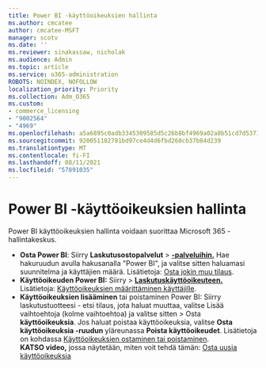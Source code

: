 ```yaml
---
title: Power BI -käyttöoikeuksien hallinta
ms.author: cmcatee
author: cmcatee-MSFT
manager: scotv
ms.date: ''
ms.reviewer: sinakassaw, nicholak
ms.audience: Admin
ms.topic: article
ms.service: o365-administration
ROBOTS: NOINDEX, NOFOLLOW
localization_priority: Priority
ms.collection: Adm_O365
ms.custom:
- commerce_licensing
- "9002564"
- "4969"
ms.openlocfilehash: a5a6895c0adb3345309585d5c26b8bf4969a02a8b51cd7d537105f81c3d9ea4f
ms.sourcegitcommit: 920051182781bd97ce4d4d6fbd268cb37b84d239
ms.translationtype: MT
ms.contentlocale: fi-FI
ms.lasthandoff: 08/11/2021
ms.locfileid: "57891035"
---
```

# <a name="power-bi-license-management"></a>Power BI -käyttöoikeuksien hallinta

Power BI käyttöoikeuksien hallinta voidaan suorittaa Microsoft 365 -hallintakeskus.

- **Osta Power BI**: Siirry **Laskutusostopalvelut** \> **[-palveluihin.](https://go.microsoft.com/fwlink/p/?linkid=868433)** Hae hakuruudun avulla hakusanalla "Power BI", ja valitse sitten haluamasi suunnitelma ja käyttäjien määrä. Lisätietoja: [Osta jokin muu tilaus](https://docs.microsoft.com/microsoft-365/commerce/try-or-buy-microsoft-365#buy-a-different-subscription).
- **Käyttöoikeuden Power BI:** Siirry   >  **[Laskutuskäyttöoikeuteen.](https://go.microsoft.com/fwlink/p/?linkid=842264)** Lisätietoja: [Käyttöoikeuksien määrittäminen käyttäjille](https://docs.microsoft.com/microsoft-365/admin/manage/assign-licenses-to-users).
- **Käyttöoikeuksien lisääminen** tai poistaminen Power BI: Siirry laskutustuotteesi - etsi tilaus, jota haluat muuttaa, valitse Lisää vaihtoehtoja (kolme vaihtoehtoa) ja valitse sitten  >  **[](https://go.microsoft.com/fwlink/p/?linkid=842054)** Osta **käyttöoikeuksia**.  Jos haluat poistaa käyttöoikeuksia, valitse **Osta käyttöoikeuksia -ruudun** yläreunassa **Poista käyttöoikeudet**. Lisätietoja on kohdassa [Käyttöoikeuksien ostaminen tai poistaminen](https://docs.microsoft.com/microsoft-365/commerce/licenses/buy-licenses).\
**KATSO video,** jossa näytetään, miten voit tehdä tämän: [Osta uusia käyttöoikeuksia](https://go.microsoft.com/fwlink/p/?linkid=2154857)